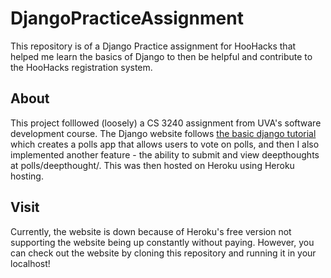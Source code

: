 # DjangoPracticeAssignment
This repository is of a Django Practice assignment for HooHacks that helped me learn the basics of Django to then be helpful and contribute to the HooHacks registration system.

## About
This project folllowed (loosely) a CS 3240 assignment from UVA's software development course. The Django website follows [the basic django tutorial](https://docs.djangoproject.com/en/4.1/intro/tutorial01/) which creates a polls app that allows users to vote on polls, and then I also implemented another feature - the ability to submit and view deepthoughts at polls/deepthought/. This was then hosted on Heroku using Heroku hosting. 

## Visit
Currently, the website is down because of Heroku's free version not supporting the website being up constantly without paying. However, you can check out the website by cloning this repository and running it in your localhost!
